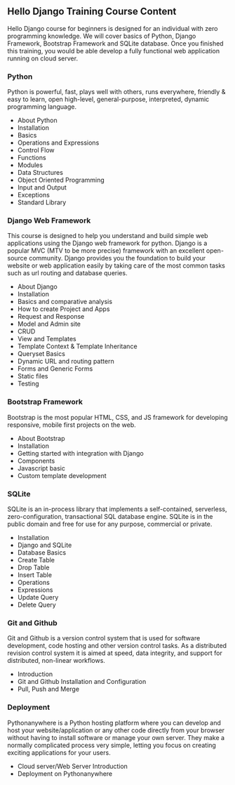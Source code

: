 ## Hello Django Training Course Content

Hello Django course for beginners is designed for an individual with zero programming knowledge. We will cover basics of Python, Django Framework, Bootstrap Framework and SQLite database. Once you finished this training, you would be able develop a fully functional web application running on cloud server.

### Python
Python is powerful, fast, plays well with others, runs everywhere, friendly & easy to learn, open  high-level, general-purpose, interpreted, dynamic programming language.
- About Python
- Installation
- Basics
- Operations and Expressions
- Control Flow
- Functions
- Modules
- Data Structures
- Object Oriented Programming
- Input and Output
- Exceptions
- Standard Library

### Django Web Framework
This course is designed to help you understand and build simple web applications using the Django web framework for python. Django is a popular MVC (MTV to be more precise) framework with an excellent open-source community. Django provides you the foundation to build your website or web application easily by taking care of the most common tasks such as url routing and database queries.
- About Django
- Installation
- Basics and comparative analysis
- How to create Project and Apps
- Request and Response
- Model and Admin site
- CRUD
- View and Templates
- Template Context & Template Inheritance
- Queryset Basics
- Dynamic URL and routing pattern
- Forms and Generic Forms
- Static files
- Testing

### Bootstrap Framework
Bootstrap is the most popular HTML, CSS, and JS framework for developing responsive, mobile first projects on the web.
- About Bootstrap
- Installation
- Getting started with integration with Django
- Components
- Javascript basic
- Custom template development

### SQLite
SQLite is an in-process library that implements a self-contained, serverless, zero-configuration, transactional SQL database engine. SQLite is in the public domain and free for use for any purpose, commercial or private.
- Installation
- Django and SQLite
- Database Basics
- Create Table
- Drop Table
- Insert Table
- Operations
- Expressions
- Update Query
- Delete Query

### Git and Github
Git and Github is a version control system that is used for software development, code hosting and other version control tasks. As a distributed revision control system it is aimed at speed, data integrity, and support for distributed, non-linear workflows.
- Introduction
- Git and Github Installation and Configuration
- Pull, Push and Merge

### Deployment
Pythonanywhere is a Python hosting platform where you can develop and host your website/application or any other code directly from your browser without having to install software or manage your own server. They make a normally complicated process very simple, letting you focus on creating exciting applications for your users.
- Cloud server/Web Server Introduction
- Deployment on Pythonanywhere
